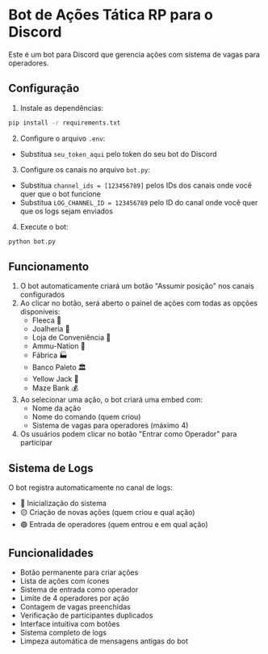 # Bot de Ações Tática RP para o Discord

Este é um bot para Discord que gerencia ações com sistema de vagas para operadores.

## Configuração

1. Instale as dependências:
```bash
pip install -r requirements.txt
```

2. Configure o arquivo `.env`:
- Substitua `seu_token_aqui` pelo token do seu bot do Discord

3. Configure os canais no arquivo `bot.py`:
- Substitua `channel_ids = [123456789]` pelos IDs dos canais onde você quer que o bot funcione
- Substitua `LOG_CHANNEL_ID = 123456789` pelo ID do canal onde você quer que os logs sejam enviados

4. Execute o bot:
```bash
python bot.py
```

## Funcionamento

1. O bot automaticamente criará um botão "Assumir posição" nos canais configurados
2. Ao clicar no botão, será aberto o painel de ações com todas as opções disponíveis:
   - Fleeca 🏦
   - Joalheria 💎
   - Loja de Conveniência 🏪
   - Ammu-Nation 🔫
   - Fábrica 🏭
   - Banco Paleto 🏛️
   - Yellow Jack 🍺
   - Maze Bank 💰
3. Ao selecionar uma ação, o bot criará uma embed com:
   - Nome da ação
   - Nome do comando (quem criou)
   - Sistema de vagas para operadores (máximo 4)
4. Os usuários podem clicar no botão "Entrar como Operador" para participar

## Sistema de Logs

O bot registra automaticamente no canal de logs:
- 🔵 Inicialização do sistema
- 🟡 Criação de novas ações (quem criou e qual ação)
- 🟢 Entrada de operadores (quem entrou e em qual ação)

## Funcionalidades

- Botão permanente para criar ações
- Lista de ações com ícones
- Sistema de entrada como operador
- Limite de 4 operadores por ação
- Contagem de vagas preenchidas
- Verificação de participantes duplicados
- Interface intuitiva com botões
- Sistema completo de logs
- Limpeza automática de mensagens antigas do bot 
